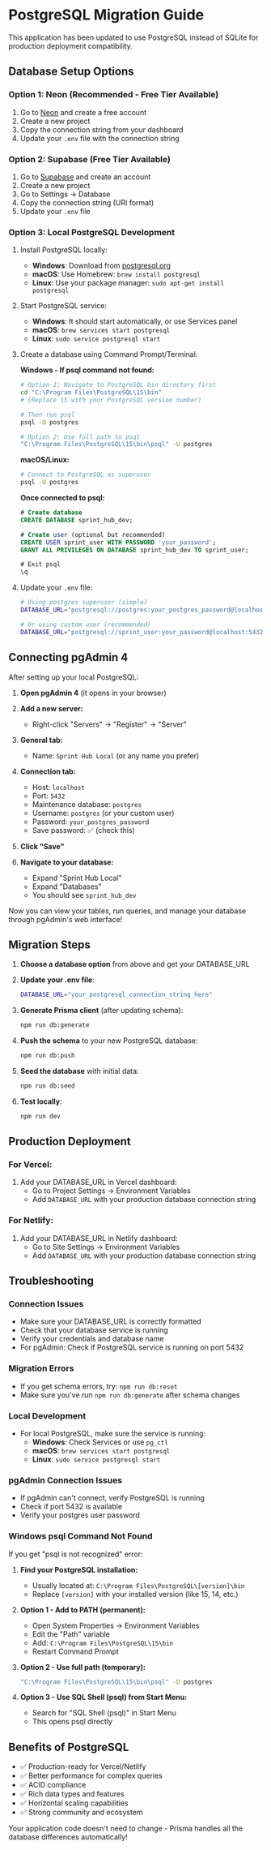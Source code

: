 # PostgreSQL Migration Guide

This application has been updated to use PostgreSQL instead of SQLite for production deployment compatibility.

## Database Setup Options

### Option 1: Neon (Recommended - Free Tier Available)

1. Go to [Neon](https://neon.tech/) and create a free account
2. Create a new project
3. Copy the connection string from your dashboard
4. Update your `.env` file with the connection string

### Option 2: Supabase (Free Tier Available)

1. Go to [Supabase](https://supabase.com/) and create an account
2. Create a new project
3. Go to Settings → Database
4. Copy the connection string (URI format)
5. Update your `.env` file

### Option 3: Local PostgreSQL Development

1. Install PostgreSQL locally:
   - **Windows**: Download from [postgresql.org](https://www.postgresql.org/download/windows/)
   - **macOS**: Use Homebrew: `brew install postgresql`
   - **Linux**: Use your package manager: `sudo apt-get install postgresql`

2. Start PostgreSQL service:
   - **Windows**: It should start automatically, or use Services panel
   - **macOS**: `brew services start postgresql`
   - **Linux**: `sudo service postgresql start`

3. Create a database using Command Prompt/Terminal:

   **Windows - If psql command not found:**
   ```bash
   # Option 1: Navigate to PostgreSQL bin directory first
   cd "C:\Program Files\PostgreSQL\15\bin"
   # (Replace 15 with your PostgreSQL version number)
   
   # Then run psql
   psql -U postgres
   
   # Option 2: Use full path to psql
   "C:\Program Files\PostgreSQL\15\bin\psql" -U postgres
   ```
   
   **macOS/Linux:**
   ```bash
   # Connect to PostgreSQL as superuser
   psql -U postgres
   ```
   
   **Once connected to psql:**
   ```sql
   # Create database
   CREATE DATABASE sprint_hub_dev;
   
   # Create user (optional but recommended)
   CREATE USER sprint_user WITH PASSWORD 'your_password';
   GRANT ALL PRIVILEGES ON DATABASE sprint_hub_dev TO sprint_user;
   
   # Exit psql
   \q
   ```

4. Update your `.env` file:
   ```bash
   # Using postgres superuser (simple)
   DATABASE_URL="postgresql://postgres:your_postgres_password@localhost:5432/sprint_hub_dev"
   
   # Or using custom user (recommended)
   DATABASE_URL="postgresql://sprint_user:your_password@localhost:5432/sprint_hub_dev"
   ```

## Connecting pgAdmin 4

After setting up your local PostgreSQL:

1. **Open pgAdmin 4** (it opens in your browser)

2. **Add a new server:**
   - Right-click "Servers" → "Register" → "Server"

3. **General tab:**
   - Name: `Sprint Hub Local` (or any name you prefer)

4. **Connection tab:**
   - Host: `localhost`
   - Port: `5432`
   - Maintenance database: `postgres`
   - Username: `postgres` (or your custom user)
   - Password: `your_postgres_password`
   - Save password: ✅ (check this)

5. **Click "Save"**

6. **Navigate to your database:**
   - Expand "Sprint Hub Local"
   - Expand "Databases" 
   - You should see `sprint_hub_dev`

Now you can view your tables, run queries, and manage your database through pgAdmin's web interface!

## Migration Steps

1. **Choose a database option** from above and get your DATABASE_URL

2. **Update your .env file**:
   ```bash
   DATABASE_URL="your_postgresql_connection_string_here"
   ```

3. **Generate Prisma client** (after updating schema):
   ```bash
   npm run db:generate
   ```

4. **Push the schema** to your new PostgreSQL database:
   ```bash
   npm run db:push
   ```

5. **Seed the database** with initial data:
   ```bash
   npm run db:seed
   ```

6. **Test locally**:
   ```bash
   npm run dev
   ```

## Production Deployment

### For Vercel:
1. Add your DATABASE_URL in Vercel dashboard:
   - Go to Project Settings → Environment Variables
   - Add `DATABASE_URL` with your production database connection string

### For Netlify:
1. Add your DATABASE_URL in Netlify dashboard:
   - Go to Site Settings → Environment Variables
   - Add `DATABASE_URL` with your production database connection string

## Troubleshooting

### Connection Issues
- Make sure your DATABASE_URL is correctly formatted
- Check that your database service is running
- Verify your credentials and database name
- For pgAdmin: Check if PostgreSQL service is running on port 5432

### Migration Errors
- If you get schema errors, try: `npm run db:reset`
- Make sure you've run `npm run db:generate` after schema changes

### Local Development
- For local PostgreSQL, make sure the service is running:
  - **Windows**: Check Services or use `pg_ctl`
  - **macOS**: `brew services start postgresql`
  - **Linux**: `sudo service postgresql start`

### pgAdmin Connection Issues
- If pgAdmin can't connect, verify PostgreSQL is running
- Check if port 5432 is available
- Verify your postgres user password

### Windows psql Command Not Found
If you get "psql is not recognized" error:

1. **Find your PostgreSQL installation:**
   - Usually located at: `C:\Program Files\PostgreSQL\[version]\bin`
   - Replace `[version]` with your installed version (like 15, 14, etc.)

2. **Option 1 - Add to PATH (permanent):**
   - Open System Properties → Environment Variables
   - Edit the "Path" variable
   - Add: `C:\Program Files\PostgreSQL\15\bin`
   - Restart Command Prompt

3. **Option 2 - Use full path (temporary):**
   ```bash
   "C:\Program Files\PostgreSQL\15\bin\psql" -U postgres
   ```

4. **Option 3 - Use SQL Shell (psql) from Start Menu:**
   - Search for "SQL Shell (psql)" in Start Menu
   - This opens psql directly

## Benefits of PostgreSQL

- ✅ Production-ready for Vercel/Netlify
- ✅ Better performance for complex queries
- ✅ ACID compliance
- ✅ Rich data types and features
- ✅ Horizontal scaling capabilities
- ✅ Strong community and ecosystem

Your application code doesn't need to change - Prisma handles all the database differences automatically!